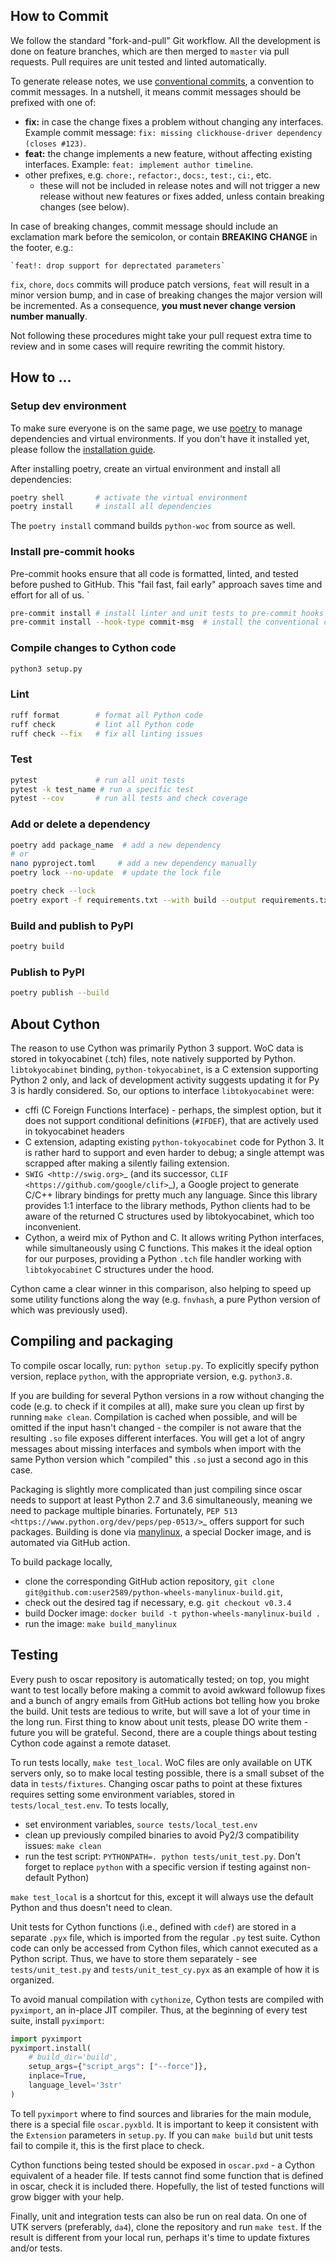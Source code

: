 
## How to Commit

We follow the standard "fork-and-pull" Git workflow. All the development is done on feature branches, which are then merged to `master` via pull requests. Pull requires are unit tested and linted automatically.

To generate release notes, we use [conventional commits](https://www.conventionalcommits.org),
a convention to commit messages. In a nutshell, it means commit messages should
be prefixed with one of:

- **fix:** in case the change fixes a problem without changing any interfaces.
  Example commit message: `fix: missing clickhouse-driver dependency (closes #123)`.
- **feat:** the change implements a new feature, without affecting existing
  interfaces. Example: `feat: implement author timeline`.
- other prefixes, e.g. `chore:`, `refactor:`, `docs:`, `test:`, `ci:`, etc.
  - these will not be included in release notes and will not trigger a new
  release without new features or fixes added, unless contain breaking changes
  (see below).

In case of breaking changes, commit message should include an exclamation mark
before the semicolon, or contain **BREAKING CHANGE** in the footer, e.g.:

    `feat!: drop support for deprectated parameters`

`fix`, `chore`, `docs` commits will produce patch versions, `feat` will result
in a minor version bump, and in case of breaking changes the major version will
be incremented. As a consequence, **you must never change version number manually**.

Not following these procedures might take your pull request extra time to
review and in some cases will require rewriting the commit history.

## How to ...

### Setup dev environment

To make sure everyone is on the same page, we use [poetry](https://python-poetry.org)
to manage dependencies and virtual environments. 
If you don't have it installed yet, please follow the [installation guide](https://python-poetry.org/docs/#installation).

After installing poetry, create an virtual environment and install all dependencies:

```bash
poetry shell       # activate the virtual environment
poetry install     # install all dependencies
```

The `poetry install` command builds `python-woc` from source as well.

### Install pre-commit hooks

Pre-commit hooks ensure that all code is formatted, linted, and tested before pushed to GitHub. 
This "fail fast, fail early" approach saves time and effort for all of us.
`

```bash
pre-commit install # install linter and unit tests to pre-commit hooks
pre-commit install --hook-type commit-msg  # install the conventional commits checker
```

### Compile changes to Cython code

```bash
python3 setup.py
```

### Lint

```bash
ruff format        # format all Python code
ruff check         # lint all Python code
ruff check --fix   # fix all linting issues
```

### Test

```bash
pytest             # run all unit tests
pytest -k test_name # run a specific test
pytest --cov       # run all tests and check coverage
```

### Add or delete a dependency

```bash
poetry add package_name  # add a new dependency
# or
nano pyproject.toml     # add a new dependency manually
poetry lock --no-update  # update the lock file
```

```bash
poetry check --lock
poetry export -f requirements.txt --with build --output requirements.txt
```

### Build and publish to PyPI

```bash
poetry build
```

### Publish to PyPI

```bash
poetry publish --build
```

## About Cython

The reason to use Cython was primarily Python 3 support. WoC data is stored
in tokyocabinet (.tch) files, note natively supported by Python.
`libtokyocabinet` binding, `python-tokyocabinet`, is a C extension supporting
Python 2 only, and lack of development activity suggests updating it for Py 3
is hardly considered. So, our options to interface `libtokyocabinet` were:

- cffi (C Foreign Functions Interface) - perhaps, the simplest option,
  but it does not support conditional definitions (`#IFDEF`), that are
  actively used in tokyocabinet headers
- C extension, adapting existing `python-tokyocabinet` code for Python 3.
  It is rather hard to support and even harder to debug; a single
  attempt was scrapped after making a silently failing extension.
- `SWIG <http://swig.org>`_ (and its successor, `CLIF <https://github.com/google/clif>`_),
  a Google project to generate C/C++ library bindings
  for pretty much any language. Since this library provides 1:1 interface
  to the library methods, Python clients had to be aware of the returned
  C structures used by libtokyocabinet, which too inconvenient.
- Cython, a weird mix of Python and C. It allows writing Python interfaces,
  while simultaneously using C functions. This makes it the ideal option
  for our purposes, providing a Python `.tch` file handler working
  with `libtokyocabinet` C structures under the hood.

Cython came a clear winner in this comparison, also helping to speed up
some utility functions along the way (e.g. `fnvhash`, a pure Python version
of which was previously used).

## Compiling and packaging

To compile oscar locally, run:
`python setup.py`. To explicitly specify python version,
replace `python`, with the appropriate version, e.g. `python3.8`.

If you are building for several Python versions in a row without changing the
code (e.g. to check if it compiles at all), make sure you clean up first by
running `make clean`.
Compilation is cached when possible, and will be omitted if the input hasn't
changed - the compiler is not aware that the resulting `.so` file exposes
different interfaces. You will get a lot of angry messages about missing
interfaces and symbols when import with the same Python version which "compiled"
this `.so` just a second ago in this case.

Packaging is slightly more complicated than just compiling since oscar needs to
support at least Python 2.7 and 3.6 simultaneously, meaning we need to package
multiple binaries. Fortunately, `PEP 513 <https://www.python.org/dev/peps/pep-0513/>`_
offers support for such packages. Building is done via [manylinux](https://github.com/pypa/manylinux),
a special Docker image, and is automated via GitHub action.

To build package locally,

- clone the corresponding GitHub action repository,
   `git clone git@github.com:user2589/python-wheels-manylinux-build.git`,
- check out the desired tag if necessary, e.g. `git checkout v0.3.4`
- build Docker image: `docker build -t python-wheels-manylinux-build .`
- run the image: `make build_manylinux`


## Testing

Every push to oscar repository is automatically tested; on top, you might want
to test locally before making a commit to avoid awkward followup fixes and a
bunch of angry emails from GitHub actions bot telling how you broke the build.
Unit tests are tedious to write, but will save a lot of your time in the long run.
First thing to know about  unit tests, please DO write them - future you will be
grateful. Second, there are a couple things about testing Cython code against a
remote dataset.

To run tests locally, `make test_local`.
WoC files are only available on UTK servers only, so to make local testing
possible, there is a small subset of the data in `tests/fixtures`. Changing
oscar paths to point at these fixtures requires setting some environment
variables, stored in `tests/local_test.env`.
To tests locally,

- set environment variables, `source tests/local_test.env`
- clean up previously compiled binaries to avoid Py2/3 compatibility issues: `make clean`
- run the test script: `PYTHONPATH=. python tests/unit_test.py`.
   Don't forget to replace `python` with a specific version if testing
   against non-default Python)

`make test_local` is a shortcut for this, except it will always use the default
Python and thus doesn't need to clean.

Unit tests for Cython functions (i.e., defined with `cdef`) are stored in a
separate `.pyx` file, which is imported from the regular `.py` test suite.
Cython code can only be accessed from Cython files, which cannot executed as a
Python script. Thus, we have to store them separately - see `tests/unit_test.py`
and `tests/unit_test_cy.pyx` as an example of how it is organized.

To avoid manual compilation with `cythonize`, Cython tests are compiled with
`pyximport`, an in-place JIT compiler. Thus, at the beginning of every test suite,
install `pyximport`:

```python
import pyximport
pyximport.install(
    # build_dir='build',
    setup_args={"script_args": ["--force"]},
    inplace=True,
    language_level='3str'
)
```

To tell `pyximport` where to find sources and libraries for the main module,
there is a special file `oscar.pyxbld`. It is important to keep it consistent
with the `Extension` parameters in `setup.py`. If you can `make build` but unit
tests fail to compile it, this is the first place to check.

Cython functions being tested should be exposed in `oscar.pxd` -
a Cython equivalent of a header file. If tests cannot find some function that is
defined in oscar, check it is included there. Hopefully, the list of tested
functions will grow bigger with your help.

Finally, unit and integration tests can also be run on real data. On one of UTK
servers (preferably, `da4`), clone the repository and run `make test`. If the
result is different from your local run, perhaps it's time to update fixtures
and/or tests.


